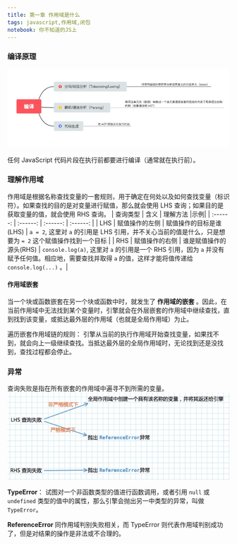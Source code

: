 ```yaml
---
title: 第一章 作用域是什么
tags: javascript,作用域,闭包
notebook: 你不知道的JS上
---
```


### 编译原理
 ![Image of compiler](./images/compiler.jpeg)

任何 JavaScript 代码片段在执行前都要进行编译（通常就在执行前）。

### 理解作用域
作用域是根据名称查找变量的一套规则，用于确定在何处以及如何查找变量（标识符）。如果查找的目的是对变量进行赋值，那么就会使用 LHS 查询；如果目的是获取变量的值，就会使用 RHS 查询。
|	查询类型			|		  含义  |	  理解方法 	|示例|
|  :------:  |  :------:  |  :------:  |	:------:	|
|  LHS  |  赋值操作的左侧  |  赋值操作的目标是谁(LHS)  |	```a = 2```, 这里对 ```a``` 的引用是 LHS 引用，并不关心当前的值是什么，只是想要为 ```= 2``` 这个赋值操作找到一个目标	|
|  RHS  |  赋值操作的右侧  |  谁是赋值操作的源头(RHS)  |	```console.log(a)```, 	这里对 ```a``` 的引用是一个 RHS 引用，因为 ```a``` 并没有赋予任何值。相应地，需要查找并取得 ```a```  的值，这样才能将值传递给 ```console.log(...)``` 。|

#### 作用域嵌套
当一个块或函数嵌套在另一个块或函数中时，就发生了 **作用域的嵌套** 。因此，在当前作用域中无法找到某个变量时，引擎就会在外层嵌套的作用域中继续查找，直到找到该变量，或抵达最外层的作用域（也就是全局作用域）为止。

遍历嵌套作用域链的规则： 引擎从当前的执行作用域开始查找变量，如果找不到，就会向上一级继续查找。当抵达最外层的全局作用域时，无论找到还是没找到，查找过程都会停止。

### 异常
查询失败是指在所有嵌套的作用域中遍寻不到所需的变量。
 ![Image of error](./images/error.jpeg)

**TypeError**： 试图对一个非函数类型的值进行函数调用，或者引用 `null` 或 `undefined` 类型的值中的属性，那么引擎会抛出另一中类型的异常，叫做 `TypeError`。

**ReferenceError** 同作用域判别失败相关，而 TypeError 则代表作用域判别成功了，但是对结果的操作是非法或不合理的。